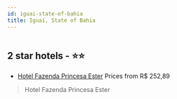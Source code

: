 ```yaml
---
id: iguai-state-of-bahia
title: Iguaí, State of Bahia
---
```


<center><img src="https://static.hotelurbano.com/reservas/prod0/9/9680/5b44c6e67a41c_hotel-fazenda-princesa-ester.jpg" alt="" /></center>


##  2 star hotels - ⭐️⭐️

-    [Hotel Fazenda Princesa Ester](https://us.hurb.com/hotels/iguai/hotel-fazenda-princesa-ester-9680?cmp=18055) Prices from R$ 252,89
   > Hotel Fazenda Princesa Ester
